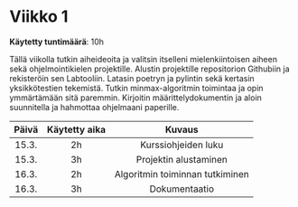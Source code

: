 # Viikko 1

**Käytetty tuntimäärä**: 10h

Tällä viikolla tutkin aiheideoita ja valitsin itselleni mielenkiintoisen aiheen sekä ohjelmointikielen projektille. 
Alustin projektille repositorion Githubiin ja rekisteröin sen Labtooliin. Latasin poetryn ja pylintin sekä kertasin yksikkötestien tekemistä. 
Tutkin minmax-algoritmin toimintaa ja opin ymmärtämään sitä paremmin. Kirjoitin määrittelydokumentin ja aloin suunnitella ja hahmottaa ohjelmaani paperille.  

| Päivä | Käytetty aika | Kuvaus |
| :-----: | :-------------: | :------: |
| 15.3. |     2h          | Kurssiohjeiden luku       |
| 15.3.      | 3h              | Projektin alustaminen       |
| 16.3.      | 2h              | Algoritmin toiminnan tutkiminen       |
| 16.3.      |   3h            | Dokumentaatio       |

